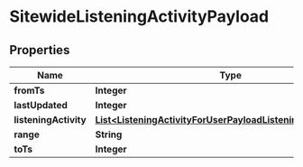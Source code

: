 

# SitewideListeningActivityPayload


## Properties

| Name | Type | Description | Notes |
|------------ | ------------- | ------------- | -------------|
|**fromTs** | **Integer** |  |  |
|**lastUpdated** | **Integer** |  |  |
|**listeningActivity** | [**List&lt;ListeningActivityForUserPayloadListeningActivityInner&gt;**](ListeningActivityForUserPayloadListeningActivityInner.md) |  |  |
|**range** | **String** |  |  |
|**toTs** | **Integer** |  |  |



